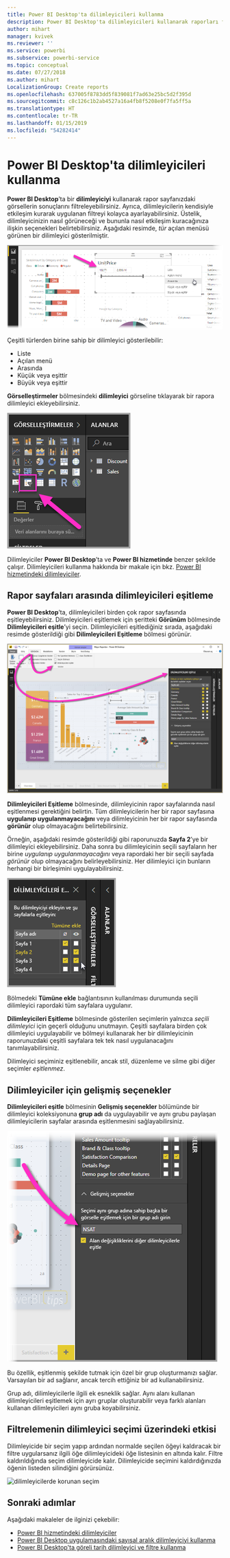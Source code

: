 ```yaml
---
title: Power BI Desktop'ta dilimleyicileri kullanma
description: Power BI Desktop'ta dilimleyicileri kullanarak raporları filtreleyebilir, vurgulayabilir ve özelleştirebilirsiniz
author: mihart
manager: kvivek
ms.reviewer: ''
ms.service: powerbi
ms.subservice: powerbi-service
ms.topic: conceptual
ms.date: 07/27/2018
ms.author: mihart
LocalizationGroup: Create reports
ms.openlocfilehash: 637005f8783dd5f839081f7ad63e25bc5d2f395d
ms.sourcegitcommit: c8c126c1b2ab4527a16a4fb8f5208e0f7fa5ff5a
ms.translationtype: HT
ms.contentlocale: tr-TR
ms.lasthandoff: 01/15/2019
ms.locfileid: "54282414"
---
```

# <a name="using-slicers-power-bi-desktop"></a>Power BI Desktop'ta dilimleyicileri kullanma

**Power BI Desktop**’ta bir **dilimleyiciyi** kullanarak rapor sayfanızdaki görsellerin sonuçlarını filtreleyebilirsiniz. Ayrıca, dilimleyicilerin kendisiyle etkileşim kurarak uygulanan filtreyi kolayca ayarlayabilirsiniz. Üstelik, dilimleyicinizin nasıl görüneceği ve bununla nasıl etkileşim kuracağınıza ilişkin seçenekleri belirtebilirsiniz. Aşağıdaki resimde, *tür* açılan menüsü görünen bir dilimleyici gösterilmiştir. 

![Masaüstündeki dilimleyiciler](./media/desktop-slicers/desktop-slicers_01.png)

Çeşitli türlerden birine sahip bir dilimleyici gösterilebilir:

* Liste
* Açılan menü
* Arasında
* Küçük veya eşittir
* Büyük veya eşittir

**Görselleştirmeler** bölmesindeki **dilimleyici** görseline tıklayarak bir rapora dilimleyici ekleyebilirsiniz.

![dilimleyici görsel türü](./media/desktop-slicers/desktop-slicers_02.png)

Dilimleyiciler **Power BI Desktop**’ta ve **Power BI hizmetinde** benzer şekilde çalışır. Dilimleyicileri kullanma hakkında bir makale için bkz. [Power BI hizmetindeki dilimleyiciler](power-bi-visualization-slicers.md).

## <a name="synchronize-slicers-across-report-pages"></a>Rapor sayfaları arasında dilimleyicileri eşitleme

**Power BI Desktop**’ta, dilimleyicileri birden çok rapor sayfasında eşitleyebilirsiniz. Dilimleyicileri eşitlemek için şeritteki **Görünüm** bölmesinde **Dilimleyicileri eşitle**’yi seçin. Dilimleyicileri eşitlediğiniz sırada, aşağıdaki resimde gösterildiği gibi **Dilimleyicileri Eşitleme** bölmesi görünür.

![dilimleyicileri eşitle bölmesini gösterme](./media/desktop-slicers/desktop-slicers_03.png)

**Dilimleyicileri Eşitleme** bölmesinde, dilimleyicinin rapor sayfalarında nasıl eşitlenmesi gerektiğini belirtin. Tüm dilimleyicilerin her bir rapor sayfasına **uygulanıp uygulanmayacağını** veya dilimleyicinin her bir rapor sayfasında **görünür** olup olmayacağını belirtebilirsiniz.

Örneğin, aşağıdaki resimde gösterildiği gibi raporunuzda **Sayfa 2**’ye bir dilimleyici ekleyebilirsiniz. Daha sonra bu dilimleyicinin seçili sayfaların her birine *uygulanıp uygulanmayacağını* veya rapordaki her bir seçili sayfada *görünür* olup olmayacağını belirleyebilirsiniz. Her dilimleyici için bunların herhangi bir birleşimini uygulayabilirsiniz. 

![dilimleyicileri eşitleme](./media/desktop-slicers/desktop-slicers_04.png)

Bölmedeki **Tümüne ekle** bağlantısının kullanılması durumunda seçili dilimleyici rapordaki tüm sayfalara uygulanır.


**Dilimleyicileri Eşitleme** bölmesinde gösterilen seçimlerin yalnızca *seçili dilimleyici* için geçerli olduğunu unutmayın. Çeşitli sayfalara birden çok dilimleyici uygulayabilir ve bölmeyi kullanarak her bir dilimleyicinin raporunuzdaki çeşitli sayfalara tek tek nasıl uygulanacağını tanımlayabilirsiniz. 

Dilimleyici seçiminiz eşitlenebilir, ancak stil, düzenleme ve silme gibi diğer seçimler *eşitlenmez*. 

## <a name="advanced-options-for-slicers"></a>Dilimleyiciler için gelişmiş seçenekler

**Dilimleyicileri eşitle** bölmesinin **Gelişmiş seçenekler** bölümünde bir dilimleyici koleksiyonuna **grup adı** da uygulayabilir ve aynı grubu paylaşan dilimleyicilerin sayfalar arasında eşitlenmesini sağlayabilirsiniz. 

![dilimleyiciler için grup adı](./media/desktop-slicers/desktop-slicers_05.png)

Bu özellik, eşitlenmiş şekilde tutmak için özel bir grup oluşturmanızı sağlar. Varsayılan bir ad sağlanır, ancak tercih ettiğiniz bir ad kullanabilirsiniz. 

Grup adı, dilimleyicilerle ilgili ek esneklik sağlar. Aynı alanı kullanan dilimleyicileri eşitlemek için ayrı gruplar oluşturabilir veya farklı alanları kullanan dilimleyicileri aynı gruba koyabilirsiniz. 

## <a name="how-filtering-affects-selection-in-slicers"></a>Filtrelemenin dilimleyici seçimi üzerindeki etkisi

Dilimleyicide bir seçim yapıp ardından normalde seçilen öğeyi kaldıracak bir filtre uygularsanız ilgili öğe dilimleyicideki öğe listesinin en altında kalır. Filtre kaldırıldığında seçim dilimleyicide kalır. Dilimleyicide seçimini kaldırdığınızda öğenin listeden silindiğini görürsünüz.

![dilimleyicilerde korunan seçim](./media/desktop-slicers/retained-selection-in-slicers.gif)


## <a name="next-steps"></a>Sonraki adımlar

Aşağıdaki makaleler de ilginizi çekebilir:

* [Power BI hizmetindeki dilimleyiciler](power-bi-visualization-slicers.md)
* [Power BI Desktop uygulamasındaki sayısal aralık dilimleyiciyi kullanma](../desktop-slicer-numeric-range.md)
* [Power BI Desktop'ta göreli tarih dilimleyici ve filtre kullanma](desktop-slicer-filter-date-range.md)

